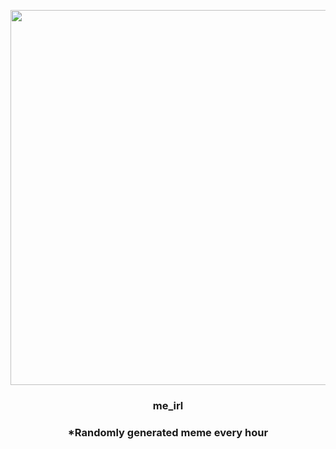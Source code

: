 <p align="center">
        <img src="https://i.redd.it/48f9qex327n81.jpg" width="600" height="600">
        </p>
        <h3 align="center">me_irl</h3>
        <h3 align="center">*Randomly generated meme every hour</h3>
    